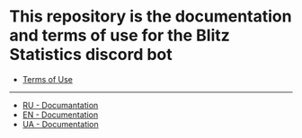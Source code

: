 # This repository is the documentation and terms of use for the Blitz Statistics discord bot
- [Terms of Use](https://github.com/SchottkyDi0de/Blitz_Statistics-docs/blob/main/Terms-Of-Use.md)
---
- [RU - Documantation](https://github.com/SchottkyDi0de/Blitz_Statistics-docs/blob/main/docs/RU.md)
- [EN - Documentation](https://github.com/SchottkyDi0de/Blitz_Statistics-docs/blob/main/docs/EN.md)
- [UA - Documentation](https://github.com/SchottkyDi0de/Blitz_Statistics-docs/blob/main/docs/UA.MD)
